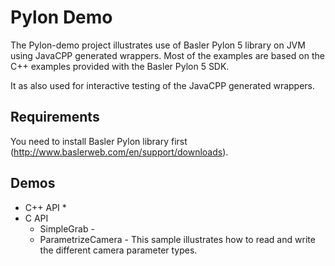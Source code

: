 Pylon Demo
==========

The Pylon-demo project illustrates use of Basler Pylon 5 library on JVM using JavaCPP generated wrappers.
Most of the examples are based on the C++ examples provided with the Basler Pylon 5 SDK.

It as also used for interactive testing of the JavaCPP generated wrappers.

Requirements
------------

You need to install Basler Pylon library first (http://www.baslerweb.com/en/support/downloads).


Demos
-----

* C++ API
    * 
* C API
    * SimpleGrab - 
    * ParametrizeCamera - This sample illustrates how to read and write the different camera parameter types.